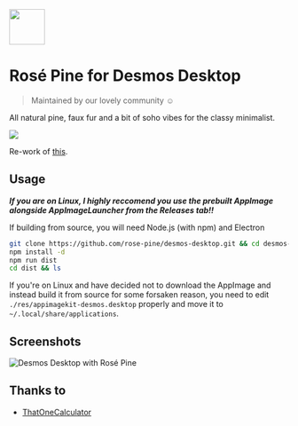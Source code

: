 <img src="https://github.com/rose-pine/rose-pine-theme/blob/master/assets/icon.png" width="64" />

# Rosé Pine for Desmos Desktop

> Maintained by our lovely community ☺️

All natural pine, faux fur and a bit of soho vibes for the classy minimalist.

[![](https://img.shields.io/badge/Rosé%20Pine%20Theme-191724)](https://github.com/rose-pine/rose-pine-theme)

Re-work of [this](https://github.com/DingShizhe/Desmos-Desktop).

## Usage

***If you are on Linux, I highly reccomend you use the prebuilt AppImage alongside AppImageLauncher from the Releases tab!!***

If building from source, you will need Node.js (with npm) and Electron

```sh
git clone https://github.com/rose-pine/desmos-desktop.git && cd desmos-desktop
npm install -d
npm run dist
cd dist && ls 
```

If you're on Linux and have decided not to download the AppImage and instead build it from source for some forsaken reason, you need to edit `./res/appimagekit-desmos.desktop` properly and move it to `~/.local/share/applications`.


## Screenshots

![Desmos Desktop with Rosé Pine](https://i.imgur.com/ui3AKxn.png)

## Thanks to 

- [ThatOneCalculator](https://github.com/thatonecalculator)
